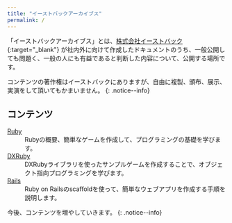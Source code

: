 ```yaml
---
title: "イーストバックアーカイブス"
permalink: /
---
```

「イーストバックアーカイブス」とは、[株式会社イーストバック](https://www.eastback.co.jp "株式会社イーストバック"){:target="_blank"} が社内外に向けて作成したドキュメントのうち、一般公開しても問題く、一般の人にも有益であると判断した内容について、公開する場所です。

コンテンツの著作権はイーストバックにありますが、自由に複製、頒布、展示、実演をして頂いてもかまいません。
{: .notice--info}

## コンテンツ

<dl>
  <dt><a href="/archives/ruby/">Ruby</a></dt>
  <dd>Rubyの概要、簡単なゲームを作成して、プログラミングの基礎を学びます。</dd>
  <dt><a href="/archives/dxruby/">DXRuby</a></dt>
  <dd>DXRubyライブラリを使ったサンプルゲームを作成することで、オブジェクト指向プログラミングを学びます。</dd>
  <dt><a href="/archives/rails/">Rails</a></dt>
  <dd>Ruby on Railsのscaffoldを使って、簡単なウェブアプリを作成する手順を説明します。</dd>
</dl>

今後、コンテンツを増やしていきます。
{: .notice--info}

